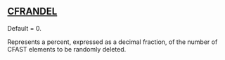 ## [CFRANDEL](https://help.hexagonmi.com/bundle/MSC_Nastran_2022.4/page/Nastran_Combined_Book/qrg/parameters/TOC.CFRANDEL.xhtml)

Default = 0.

Represents a percent, expressed as a decimal fraction, of the number of CFAST elements to be randomly deleted.


